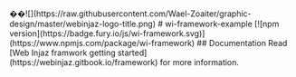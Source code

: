 ��! [ ] ( h t t p s : / / r a w . g i t h u b u s e r c o n t e n t . c o m / W a e l - Z o a i t e r / g r a p h i c - d e s i g n / m a s t e r / w e b i n j a z - l o g o - t i t l e . p n g ) 
 
 
 
 #   w i - f r a m e w o r k - e x a m p l e 
 
 
 
 \[ ! [ n p m   v e r s i o n ] ( h t t p s : / / b a d g e . f u r y . i o / j s / w i - f r a m e w o r k . s v g ) ] ( h t t p s : / / w w w . n p m j s . c o m / p a c k a g e / w i - f r a m e w o r k ) 
 
 
 
 # #   D o c u m e n t a t i o n 
 
 
 
 R e a d   [ W e b   I n j a z   f r a m w o r k   g e t t i n g   s t a r t e d ] ( h t t p s : / / w e b i n j a z . g i t b o o k . i o / f r a m e w o r k )   f o r   m o r e   i n f o r m a t i o n . 
